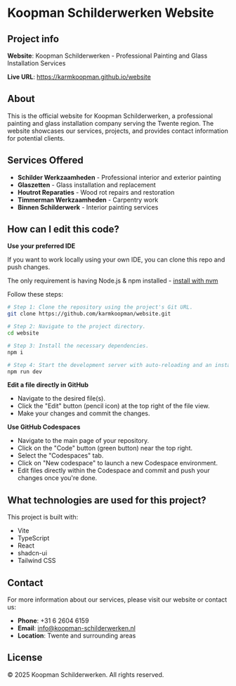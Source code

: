 # Koopman Schilderwerken Website

## Project info

**Website**: Koopman Schilderwerken - Professional Painting and Glass Installation Services

**Live URL**: https://karmkoopman.github.io/website

## About

This is the official website for Koopman Schilderwerken, a professional painting and glass installation company serving the Twente region. The website showcases our services, projects, and provides contact information for potential clients.

## Services Offered

- **Schilder Werkzaamheden** - Professional interior and exterior painting
- **Glaszetten** - Glass installation and replacement
- **Houtrot Reparaties** - Wood rot repairs and restoration
- **Timmerman Werkzaamheden** - Carpentry work
- **Binnen Schilderwerk** - Interior painting services

## How can I edit this code?

**Use your preferred IDE**

If you want to work locally using your own IDE, you can clone this repo and push changes.

The only requirement is having Node.js & npm installed - [install with nvm](https://github.com/nvm-sh/nvm#installing-and-updating)

Follow these steps:

```sh
# Step 1: Clone the repository using the project's Git URL.
git clone https://github.com/karmkoopman/website.git

# Step 2: Navigate to the project directory.
cd website

# Step 3: Install the necessary dependencies.
npm i

# Step 4: Start the development server with auto-reloading and an instant preview.
npm run dev
```

**Edit a file directly in GitHub**

- Navigate to the desired file(s).
- Click the "Edit" button (pencil icon) at the top right of the file view.
- Make your changes and commit the changes.

**Use GitHub Codespaces**

- Navigate to the main page of your repository.
- Click on the "Code" button (green button) near the top right.
- Select the "Codespaces" tab.
- Click on "New codespace" to launch a new Codespace environment.
- Edit files directly within the Codespace and commit and push your changes once you're done.

## What technologies are used for this project?

This project is built with:

- Vite
- TypeScript
- React
- shadcn-ui
- Tailwind CSS

## Contact

For more information about our services, please visit our website or contact us:

- **Phone**: +31 6 2604 6159
- **Email**: info@koopman-schilderwerken.nl
- **Location**: Twente and surrounding areas

## License

© 2025 Koopman Schilderwerken. All rights reserved.
